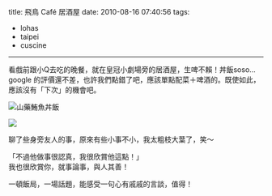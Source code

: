 title: 飛鳥 Café 居酒屋
date: 2010-08-16 07:40:56
tags:
- lohas
- taipei
- cuscine
---
看戲前跟小Q去吃的晚餐，就在皇冠小劇場旁的居酒屋，生啤不賴！丼飯soso...  
google 的評價還不差，也許我們點錯了吧，應該單點配菜＋啤酒的。既使如此，應該沒有「下次」的機會吧。

![山藥鮪魚丼飯](http://farm5.static.flickr.com/4119/4926941624_fb929677fd.jpg)

![](http://farm5.static.flickr.com/4114/4926348217_ba5e7bb62d.jpg)

聊了些身旁友人的事，原來有些小事不小，我太粗枝大葉了，笑～

「不過他做事很認真，我很欣賞他這點！」  
我也很欣賞你，就事論事，與人其善！

一頓飯局，一場話題，能感受一句心有戚戚的言談，值得！
